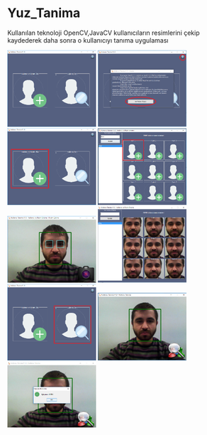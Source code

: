 # Yuz_Tanima
Kullanılan teknoloji OpenCV,JavaCV kullanıcıların resimlerini çekip kaydederek daha sonra o kullanıcıyı tanıma uygulaması

<a href="https://github.com/emrekya/Yuz_Tanima/blob/master/img/1.PNG" target="_blank">
<img src="https://github.com/emrekya/Yuz_Tanima/blob/master/img/1.PNG" width="200" style="max-width:100%;"></a>

<a href="https://github.com/emrekya/Yuz_Tanima/blob/master/img/2.PNG" target="_blank">
<img src="https://github.com/emrekya/Yuz_Tanima/blob/master/img/2.PNG" width="200" style="max-width:100%;"></a>

<a href="https://github.com/emrekya/Yuz_Tanima/blob/master/img/3.PNG" target="_blank">
<img src="https://github.com/emrekya/Yuz_Tanima/blob/master/img/3.PNG" width="200" style="max-width:100%;"></a>

<a href="https://github.com/emrekya/Yuz_Tanima/blob/master/img/4.PNG" target="_blank">
<img src="https://github.com/emrekya/Yuz_Tanima/blob/master/img/4.PNG" width="200" style="max-width:100%;"></a>

<a href="https://github.com/emrekya/Yuz_Tanima/blob/master/img/5.PNG" target="_blank">
<img src="https://github.com/emrekya/Yuz_Tanima/blob/master/img/5.PNG" width="200" style="max-width:100%;"></a>

<a href="https://github.com/emrekya/Yuz_Tanima/blob/master/img/6.PNG" target="_blank">
<img src="https://github.com/emrekya/Yuz_Tanima/blob/master/img/6.PNG" width="200" style="max-width:100%;"></a>

<a href="https://github.com/emrekya/Yuz_Tanima/blob/master/img/7.PNG" target="_blank">
<img src="https://github.com/emrekya/Yuz_Tanima/blob/master/img/7.PNG" width="200" style="max-width:100%;"></a>

<a href="https://github.com/emrekya/Yuz_Tanima/blob/master/img/8.PNG" target="_blank">
<img src="https://github.com/emrekya/Yuz_Tanima/blob/master/img/8.PNG" width="200" style="max-width:100%;"></a>

<a href="https://github.com/emrekya/Yuz_Tanima/blob/master/img/9.PNG" target="_blank">
<img src="https://github.com/emrekya/Yuz_Tanima/blob/master/img/9.PNG" width="200" style="max-width:100%;"></a>
